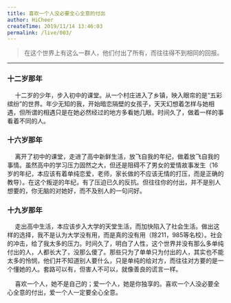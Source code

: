 ```yaml
---
title: 喜欢一个人没必要全心全意的付出
author: HiCheer
createTime: 2019/11/14 13:46:03
permalink: /live/003/
---
```


> 在这个世界上有这么一群人，他们付出了所有，而往往得不到相同的回报。
---

### 十二岁那年
<p>
&emsp;
十二岁的少年，步入初中的课堂。从一个村庄进入了乡镇，映入眼帘的是“五彩缤纷”的世界。年少无知的我，开始暗恋隔壁的女孩子，天天幻想着怎样与她相遇，但所谓的相遇只是在她必然经过的地方多看她几眼。时间久了，做着一样的事 看着不同的人。
</p>

### 十六岁那年
<p>
&emsp;
离开了初中的课堂，走进了高中新鲜生活，放飞自我的年纪，做着放飞自我的事情。虽然高中的学习压力固然之大，但还是阻碍不了男女的爱情故事发生（16岁的年纪，本应该有着单纯恋爱，老师，家长做的不应该无情的打压，而是正确的教导）。在这个叛逆的年纪，有了压迫已久的反抗。但往往你的付出，并不是别人想要的，你无脑的对她好，而不及别人的一句问好。
</p>

### 十九岁那年
<p>
&emsp;
走出高中生活，本应该步入大学的天堂生活，而加快陷入了社会生活。做出这样的选择，我不是认为大学没有用，而是真的没有用（除211，985等名校）。社会的冲击，给了我太多的压力。时间久了，明白了人性，这个世界并没有那么多单纯付出的人，人都长大了，没那么傻了。那些只为了单单只为付出的人，其实也不能太多的怜悯，他们并不知道别人要什么，只是单纯的给对方，而往往对方要的是一个懂她的人。套路可以有，但害人不可以，就像善良的谎言一样。
</p>

<p>
&emsp;
喜欢一个人，她不是自己的；爱一个人，她是你独享的。喜欢一个人没必要全心全意的付出，爱一个人一定要全心全意。
</p>
